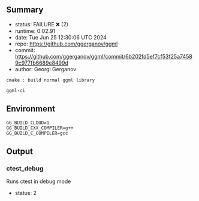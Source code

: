 ## Summary

- status:  FAILURE ❌ (2)
- runtime: 0:02.91
- date:    Tue Jun 25 12:30:06 UTC 2024
- repo:    https://github.com/ggerganov/ggml
- commit:  https://github.com/ggerganov/ggml/commit/6b202fd5ef7cf53f25a74589c977fb6689e8499d
- author:  Georgi Gerganov
```
cmake : build normal ggml library

ggml-ci
```

## Environment

```
GG_BUILD_CLOUD=1
GG_BUILD_CXX_COMPILER=g++
GG_BUILD_C_COMPILER=gcc
```

## Output

### ctest_debug

Runs ctest in debug mode
- status: 2
```

```

